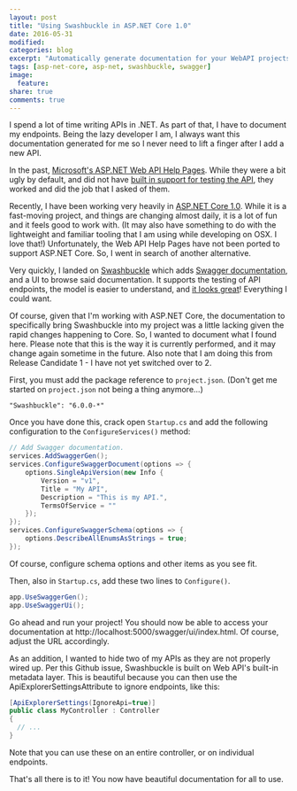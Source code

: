 ```yaml
---
layout: post
title: "Using Swashbuckle in ASP.NET Core 1.0"
date: 2016-05-31
modified:
categories: blog
excerpt: "Automatically generate documentation for your WebAPI projects."
tags: [asp-net-core, asp-net, swashbuckle, swagger]
image:
  feature:
share: true
comments: true
---
```

I spend a lot of time writing APIs in .NET. As part of that, I have to document my endpoints. Being the lazy developer I am, I always want this documentation generated for me so I never need to lift a finger after I add a new API.

In the past, [Microsoft's ASP.NET Web API Help Pages](http://www.asp.net/web-api/overview/getting-started-with-aspnet-web-api/creating-api-help-pages). While they were a bit ugly by default, and did not have [built in support for testing the API](https://blogs.msdn.microsoft.com/yaohuang1/2012/12/02/adding-a-simple-test-client-to-asp-net-web-api-help-page/), they worked and did the job that I asked of them.

Recently, I have been working very heavily in [ASP.NET Core 1.0](https://dotnet.github.io/). While it is a fast-moving project, and things are changing almost daily, it is a lot of fun and it feels good to work with. (It may also have something to do with the lightweight and familiar tooling that I am using while developing on OSX. I love that!) Unfortunately, the Web API Help Pages have not been ported to support ASP.NET Core. So, I went in search of another alternative.

Very quickly, I landed on [Swashbuckle](https://github.com/domaindrivendev/Swashbuckle) which adds [Swagger documentation](http://swagger.io/), and a UI to browse said documentation. It supports the testing of API endpoints, the model is easier to understand, and [it looks great](http://petstore.swagger.io/)! Everything I could want.

Of course, given that I'm working with ASP.NET Core, the documentation to specifically bring Swashbuckle into my project was a little lacking given the rapid changes happening to Core. So, I wanted to document what I found here. Please note that this is the way it is currently performed, and it may change again sometime in the future. Also note that I am doing this from Release Candidate 1 - I have not yet switched over to 2.

First, you must add the package reference to `project.json`. (Don't get me started on `project.json` not being a thing anymore...)

```
"Swashbuckle": "6.0.0-*"
```

Once you have done this, crack open `Startup.cs` and add the following configuration to the `ConfigureServices()` method:

~~~ csharp
// Add Swagger documentation.
services.AddSwaggerGen();
services.ConfigureSwaggerDocument(options => {
    options.SingleApiVersion(new Info {
        Version = "v1",
        Title = "My API",
        Description = "This is my API.",
        TermsOfService = ""
    });
});
services.ConfigureSwaggerSchema(options => {
    options.DescribeAllEnumsAsStrings = true;
});
~~~

Of course, configure schema options and other items as you see fit.

Then, also in `Startup.cs`, add these two lines to `Configure()`.

~~~ csharp
app.UseSwaggerGen();
app.UseSwaggerUi();
~~~

Go ahead and run your project! You should now be able to access your documentation at http://localhost:5000/swagger/ui/index.html. Of course, adjust the URL accordingly.

As an addition, I wanted to hide two of my APIs as they are not properly wired up. Per this Github issue, Swashbuckle is built on Web API's built-in metadata layer. This is beautiful because you can then use the ApiExplorerSettingsAttribute to ignore endpoints, like this:

~~~ csharp
[ApiExplorerSettings(IgnoreApi=true)]
public class MyController : Controller
{
  // ...
}
~~~

Note that you can use these on an entire controller, or on individual endpoints.

That's all there is to it! You now have beautiful documentation for all to use.
